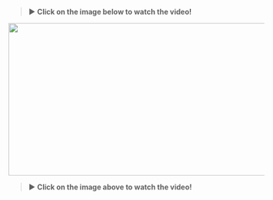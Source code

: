 > :arrow_forward: **Click on the image below to watch the video!**

[<img src="[https://img.youtube.com/vi/8RrYqJJq8sM/maxresdefault.jpg](https://i9.ytimg.com/vi_webp/2B4VF5nqhFs/maxresdefault.webp?v=675baf70&sqp=COzk7roG&rs=AOn4CLBeHofF5RX7MCxD6_JBQ2tDN6iJhA)" width="600" height="300"
/>](https://youtu.be/2B4VF5nqhFs?t=2)

> :arrow_forward: **Click on the image above to watch the video!**
